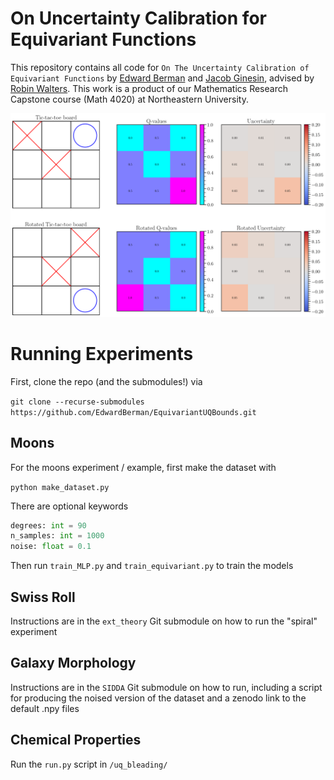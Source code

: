# On Uncertainty Calibration for Equivariant Functions

This repository contains all code for `On The Uncertainty Calibration of Equivariant Functions` by [Edward Berman](https://ebrmn.space/) and [Jacob Ginesin](https://jakegines.in/), advised by [Robin Walters](https://www.robinwalters.com/). This work is a product of our Mathematics Research Capstone course (Math 4020) at Northeastern University. 

![image](assets/tictactoe.png)

# Running Experiments

First, clone the repo (and the submodules!) via

`git clone --recurse-submodules https://github.com/EdwardBerman/EquivariantUQBounds.git`

## Moons

For the moons experiment / example, first make the dataset with 

`python make_dataset.py`

There are optional keywords 

```py
degrees: int = 90
n_samples: int = 1000
noise: float = 0.1
```

Then run `train_MLP.py` and `train_equivariant.py` to train the models

## Swiss Roll

Instructions are in the `ext_theory` Git submodule on how to run the "spiral" experiment

## Galaxy Morphology

Instructions are in the `SIDDA` Git submodule on how to run, including a script for producing the noised version of the dataset and a zenodo link to the default .npy files

## Chemical Properties

Run the `run.py` script in `/uq_bleading/`
